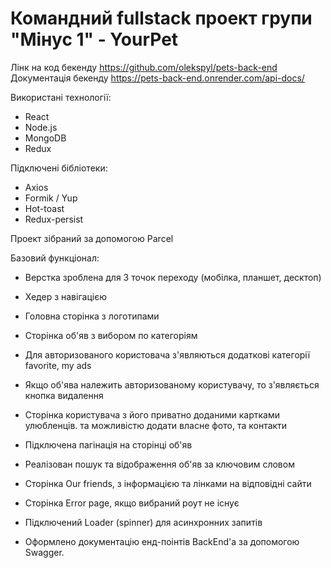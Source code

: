 # Командний fullstack проект групи "Мінус 1" - YourPet

Лінк на код бекенду https://github.com/olekspyl/pets-back-end Документація
бекенду https://pets-back-end.onrender.com/api-docs/

Використані технології:

- React
- Node.js
- MongoDB
- Redux

Підключені бібліотеки:

- Axios
- Formik / Yup
- Hot-toast
- Redux-persist

Проект зібраний за допомогою Parcel

Базовий функціонал:

- Верстка зроблена для 3 точок переходу (мобілка, планшет, десктоп)
- Хедер з навігацією
- Головна сторінка з логотипами
- Сторінка об'яв з вибором по категоріям
- Для авторизованого користовача з'являються додаткові категорії favorite, my
  ads
- Якщо об'ява належить авторизованому користувачу, то з'являється кнопка
  видалення
- Сторінка користувача з його приватно доданими картками улюбленців. та
  можливістю додати власне фото, та контакти
- Підключена пагінація на сторінці об'яв
- Реалізован пошук та відображення об'яв за ключовим словом
- Сторінка Our friends, з інформацією та лінками на відповідні сайти
- Сторінка Error page, якщо вибраний роут не існує

- Підключений Loader (spinner) для асинхронних запитів
- Оформлено документацію енд-поінтів BackEnd'a за допомогою Swagger.
